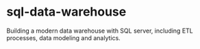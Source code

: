 # sql-data-warehouse
Building a modern data warehouse with SQL server, including ETL processes, data modeling and analytics. 

